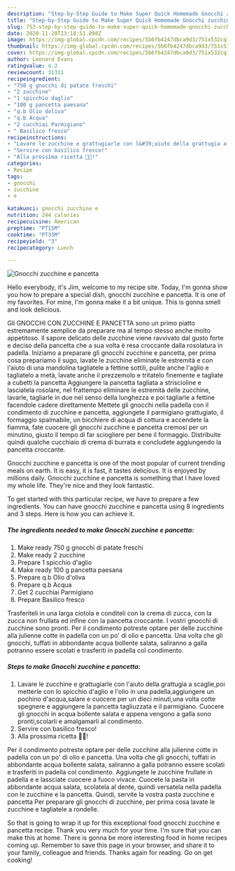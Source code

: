 ```yaml
---
description: "Step-by-Step Guide to Make Super Quick Homemade Gnocchi zucchine e pancetta"
title: "Step-by-Step Guide to Make Super Quick Homemade Gnocchi zucchine e pancetta"
slug: 753-step-by-step-guide-to-make-super-quick-homemade-gnocchi-zucchine-e-pancetta
date: 2020-11-20T13:18:51.898Z
image: https://img-global.cpcdn.com/recipes/5b6fb4247dbca9d3/751x532cq70/gnocchi-zucchine-e-pancetta-recipe-main-photo.jpg
thumbnail: https://img-global.cpcdn.com/recipes/5b6fb4247dbca9d3/751x532cq70/gnocchi-zucchine-e-pancetta-recipe-main-photo.jpg
cover: https://img-global.cpcdn.com/recipes/5b6fb4247dbca9d3/751x532cq70/gnocchi-zucchine-e-pancetta-recipe-main-photo.jpg
author: Leonard Evans
ratingvalue: 4.2
reviewcount: 31311
recipeingredient:
- "750 g gnocchi di patate freschi"
- "2 zucchine"
- "1 spicchio daglio"
- "100 g pancetta paesana"
- "q.b Olio doliva"
- "q.b Acqua"
- "2 cucchiai Parmigiano"
- " Basilico fresco"
recipeinstructions:
- "Lavare le zucchine e grattugiarle con l&#39;aiuto della grattugia a scaglie,poi metterle con lo spicchio d&#39;aglio e l&#39;olio in una padella,aggiungere un pochino d&#39;acqua,salare e cuocere per un dieci minuti,una volta cotte spegnere e aggiungere la pancetta tagliuzzata e il parmigiano. Cuocere gli gnocchi in acqua bollente salata e appena vengono a galla sono pronti,scolarli e amalgamarli al condimento."
- "Servire con basilico fresco!"
- "Alla prossima ricetta 👩‍🍳!"
categories:
- Recipe
tags:
- gnocchi
- zucchine
- e

katakunci: gnocchi zucchine e 
nutrition: 244 calories
recipecuisine: American
preptime: "PT15M"
cooktime: "PT33M"
recipeyield: "3"
recipecategory: Lunch

---
```



![Gnocchi zucchine e pancetta](https://img-global.cpcdn.com/recipes/5b6fb4247dbca9d3/751x532cq70/gnocchi-zucchine-e-pancetta-recipe-main-photo.jpg)

Hello everybody, it's Jim, welcome to my recipe site. Today, I'm gonna show you how to prepare a special dish, gnocchi zucchine e pancetta. It is one of my favorites. For mine, I'm gonna make it a bit unique. This is gonna smell and look delicious.

Gli GNOCCHI CON ZUCCHINE E PANCETTA sono un primo piatto estremamente semplice da preparare ma al tempo stesso anche molto appetitoso. Il sapore delicato delle zucchine viene ravvivato dal gusto forte e deciso della pancetta che a sua volta è resa croccante dalla rosolatura in padella. Iniziamo a preparare gli gnocchi zucchine e pancetta, per prima cosa prepariamo il sugo, lavate le zucchine eliminate le estremità e con l&#39;aiuto di una mandolina tagliatele a fettine sottili, pulite anche l&#39;aglio e tagliatelo a metà, lavate anche il prezzemolo e tritatelo finemente e tagliate a cubetti la pancetta Aggiungere la pancetta tagliata a striscioline e lasciatela rosolare, nel frattempo eliminare le estremità delle zucchine, lavarle, tagliarle in due nel senso della lunghezza e poi tagliarle a fettine facendole cadere direttamente Mettete gli gnocchi nella padella con il condimento di zucchine e pancetta, aggiungete il parmigiano grattugiato, il formaggio spalmabile, un bicchiere di acqua di cottura e accendete la fiamma, fate cuocere gli gnocchi zucchine e pancetta cremosi per un minutino, giusto il tempo di far sciogliere per bene il formaggio. Distribuite quindi qualche cucchiaio di crema di burrata e concludete aggiungendo la pancetta croccante.

Gnocchi zucchine e pancetta is one of the most popular of current trending meals on earth. It is easy, it is fast, it tastes delicious. It is enjoyed by millions daily. Gnocchi zucchine e pancetta is something that I have loved my whole life. They're nice and they look fantastic.


To get started with this particular recipe, we have to prepare a few ingredients. You can have gnocchi zucchine e pancetta using 8 ingredients and 3 steps. Here is how you can achieve it.

<!--inarticleads1-->

##### The ingredients needed to make Gnocchi zucchine e pancetta:

1. Make ready 750 g gnocchi di patate freschi
1. Make ready 2 zucchine
1. Prepare 1 spicchio d&#39;aglio
1. Make ready 100 g pancetta paesana
1. Prepare q.b Olio d&#39;oliva
1. Prepare q.b Acqua
1. Get 2 cucchiai Parmigiano
1. Prepare  Basilico fresco


Trasferiteli in una larga ciotola e conditeli con la crema di zucca, con la zucca non frullata ed infine con la pancetta croccante. I vostri gnocchi di zucchine sono pronti. Per il condimento potreste optare per delle zucchine alla julienne cotte in padella con un po&#39; di olio e pancetta. Una volta che gli gnocchi, tuffati in abbondante acqua bollente salata, saliranno a galla potranno essere scolati e trasferiti in padella col condimento. 

<!--inarticleads2-->

##### Steps to make Gnocchi zucchine e pancetta:

1. Lavare le zucchine e grattugiarle con l&#39;aiuto della grattugia a scaglie,poi metterle con lo spicchio d&#39;aglio e l&#39;olio in una padella,aggiungere un pochino d&#39;acqua,salare e cuocere per un dieci minuti,una volta cotte spegnere e aggiungere la pancetta tagliuzzata e il parmigiano. Cuocere gli gnocchi in acqua bollente salata e appena vengono a galla sono pronti,scolarli e amalgamarli al condimento.
1. Servire con basilico fresco!
1. Alla prossima ricetta 👩‍🍳!


Per il condimento potreste optare per delle zucchine alla julienne cotte in padella con un po&#39; di olio e pancetta. Una volta che gli gnocchi, tuffati in abbondante acqua bollente salata, saliranno a galla potranno essere scolati e trasferiti in padella col condimento. Aggiungete le zucchine frullate in padella e e lassciate cuocere a fuoco vivace. Cuocete la pasta in abbondante acqua salata, scolatela al dente, quindi versatela nella padella con le zucchine e la pancetta. Quindi, servite la vostra pasta zucchine e pancetta Per preparare gli gnocchi di zucchine, per prima cosa lavate le zucchine e tagliatele a rondelle. 

So that is going to wrap it up for this exceptional food gnocchi zucchine e pancetta recipe. Thank you very much for your time. I'm sure that you can make this at home. There is gonna be more interesting food in home recipes coming up. Remember to save this page in your browser, and share it to your family, colleague and friends. Thanks again for reading. Go on get cooking!

